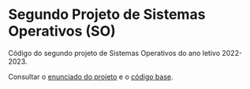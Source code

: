 # Segundo Projeto de Sistemas Operativos (SO)

Código do segundo projeto de Sistemas Operativos do ano letivo 2022-2023.

Consultar o [enunciado do projeto](https://github.com/tecnico-so/enunciado-proj-so-2022-23) e o [código base](https://github.com/tecnico-so/projeto-so-2022-23).
